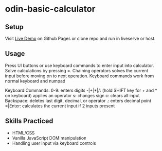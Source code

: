 # odin-basic-calculator

## Setup

Visit [Live Demo](dmclink.github.io/odin-basic-calculator/index.html) on Github Pages or
clone repo and run in liveserve or host.

## Usage

Press UI buttons or use keyboard commands to enter input into calculator. Solve calculations
by pressing =. Chaining operators solves the current input before moving on to next operation.
Keyboard commands work from normal keyboard and numpad

Keyboard Commands:
0-9: enters digits
\-|\+|\*|/: \(hold SHIFT key for \+ and \* on keyboard\) applies an operator
s: changes sign
c: clears all input
Backspace: deletes last digit, decimal, or operator
\.: enters decimal point
=|Enter: calculates the current input if 2 inputs present

## Skills Practiced

- HTML/CSS
- Vanilla JavaScript DOM manipulation
- Handling user input via keyboard controls
